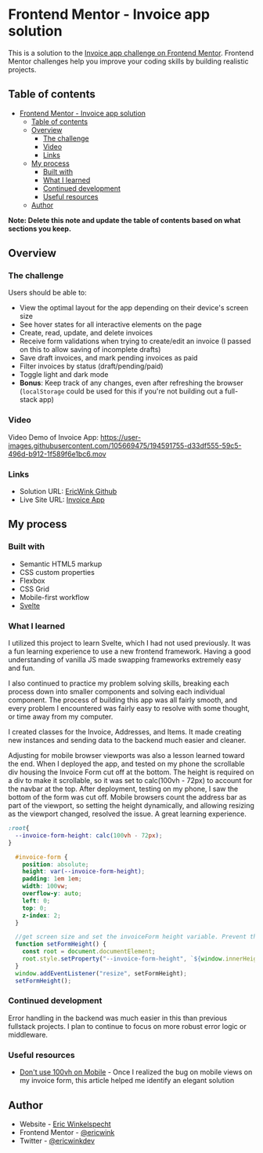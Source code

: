 # Frontend Mentor - Invoice app solution

This is a solution to the [Invoice app challenge on Frontend Mentor](https://www.frontendmentor.io/challenges/invoice-app-i7KaLTQjl). Frontend Mentor challenges help you improve your coding skills by building realistic projects. 

## Table of contents

- [Frontend Mentor - Invoice app solution](#frontend-mentor---invoice-app-solution)
  - [Table of contents](#table-of-contents)
  - [Overview](#overview)
    - [The challenge](#the-challenge)
    - [Video](#video)
    - [Links](#links)
  - [My process](#my-process)
    - [Built with](#built-with)
    - [What I learned](#what-i-learned)
    - [Continued development](#continued-development)
    - [Useful resources](#useful-resources)
  - [Author](#author)

**Note: Delete this note and update the table of contents based on what sections you keep.**

## Overview

### The challenge

Users should be able to:

- View the optimal layout for the app depending on their device's screen size
- See hover states for all interactive elements on the page
- Create, read, update, and delete invoices
- Receive form validations when trying to create/edit an invoice (I passed on this to allow saving of incomplete drafts)
- Save draft invoices, and mark pending invoices as paid
- Filter invoices by status (draft/pending/paid)
- Toggle light and dark mode
- **Bonus**: Keep track of any changes, even after refreshing the browser (`localStorage` could be used for this if you're not building out a full-stack app)

### Video

Video Demo of Invoice App:
https://user-images.githubusercontent.com/105669475/194591755-d33df555-59c5-496d-b912-1f589f6e1bc6.mov

### Links

- Solution URL: [EricWink Github](https://github.com/ericwink/fem-invoice-app)
- Live Site URL: [Invoice App](https://fem-invoice-app.netlify.com/)

## My process

### Built with

- Semantic HTML5 markup
- CSS custom properties
- Flexbox
- CSS Grid
- Mobile-first workflow
- [Svelte](https://svelte.dev/)

### What I learned

I utilized this project to learn Svelte, which I had not used previously. It was a fun learning experience to use a new frontend framework. Having a good understanding of vanilla JS made swapping frameworks extremely easy and fun.

I also continued to practice my problem solving skills, breaking each process down into smaller components and solving each individual component. The process of building this app was all fairly smooth, and every problem I encountered was fairly easy to resolve with some thought, or time away from my computer.

I created classes for the Invoice, Addresses, and Items. It made creating new instances and sending data to the backend much easier and cleaner.

Adjusting for mobile browser viewports was also a lesson learned toward the end. When I deployed the app, and tested on my phone the scrollable div housing the Invoice Form cut off at the bottom. The height is required on a div to make it scrollable, so it was set to calc(100vh - 72px) to account for the navbar at the top. After deployment, testing on my phone, I saw the bottom of the form was cut off. Mobile browsers count the address bar as part of the viewport, so setting the height dynamically, and allowing resizing as the viewport changed, resolved the issue. A great learning experience.

```css
:root{
  --invoice-form-height: calc(100vh - 72px);
}

  #invoice-form {
    position: absolute;
    height: var(--invoice-form-height);
    padding: 1em 1em;
    width: 100vw;
    overflow-y: auto;
    left: 0;
    top: 0;
    z-index: 2;
  }
```
```js
  //get screen size and set the invoiceForm height variable. Prevent the form being cut off on mobile devices due to address bars.
  function setFormHeight() {
    const root = document.documentElement;
    root.style.setProperty("--invoice-form-height", `${window.innerHeight - 72}px`);
  }
  window.addEventListener("resize", setFormHeight);
  setFormHeight();
```
### Continued development

Error handling in the backend was much easier in this than previous fullstack projects. I plan to continue to focus on more robust error logic or middleware.

### Useful resources

- [Don't use 100vh on Mobile](https://dev.to/nirazanbasnet/dont-use-100vh-for-mobile-responsive-3o97) - Once I realized the bug on mobile views on my invoice form, this article helped me identify an elegant solution

## Author

- Website - [Eric Winkelspecht](https://www.ericwink.dev/)
- Frontend Mentor - [@ericwink](https://www.frontendmentor.io/profile/ericwink)
- Twitter - [@ericwinkdev](https://twitter.com/ericwinkdev)
